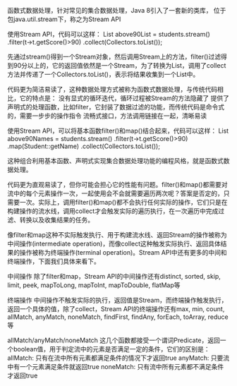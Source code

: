 函数式数据处理，针对常见的集合数据处理，Java 8引入了一套新的类库，
位于包java.util.stream下，称之为Stream API

使用Stream API，代码可以这样：
List<Student> above90List = students.stream()
        .filter(t->t.getScore()>90)
        .collect(Collectors.toList());

先通过stream()得到一个Stream对象，然后调用Stream上的方法，filter()过滤得到90分以上的，它的返回值依然是一个Stream，为了转换为List，调用了collect方法并传递了一个Collectors.toList()，表示将结果收集到一个List中。

代码更为简洁易读了，这种数据处理方式被称为函数式数据处理，与传统代码相比，它的特点是：
没有显式的循环迭代，循环过程被Stream的方法隐藏了
提供了声明式的处理函数，比如filter，它封装了数据过滤的功能，而传统代码是命令式的，需要一步步的操作指令
流畅式接口，方法调用链接在一起，清晰易读

使用Stream API，可以将基本函数filter()和map()结合起来，代码可以这样：
List<String> above90Names = students.stream()
        .filter(t->t.getScore()>90)
        .map(Student::getName)
        .collect(Collectors.toList());

这种组合利用基本函数、声明式实现集合数据处理功能的编程风格，就是函数式数据处理。

代码更为直观易读了，但你可能会担心它的性能有问题。filter()和map()都需要对流中的每个元素操作一次，一起使用会不会就需要遍历两次呢？答案是否定的，只需要一次。实际上，调用filter()和map()都不会执行任何实际的操作，它们只是在构建操作的流水线，调用collect才会触发实际的遍历执行，在一次遍历中完成过滤、转换以及收集结果的任务。

像filter和map这种不实际触发执行、用于构建流水线、返回Stream的操作被称为中间操作(intermediate operation)，而像collect这种触发实际执行、返回具体结果的操作被称为终端操作(terminal operation)。Stream API中还有更多的中间和终端操作，下面我们具体来看下。


中间操作
除了filter和map，Stream API的中间操作还有distinct, sorted, skip, limit, peek, mapToLong, mapToInt, mapToDouble, flatMap等

终端操作
中间操作不触发实际的执行，返回值是Stream，而终端操作触发执行，返回一个具体的值，除了collect，Stream API的终端操作还有max, min, count, allMatch, anyMatch, noneMatch, findFirst, findAny, forEach, toArray, reduce等

allMatch/anyMatch/noneMatch
这几个函数都接受一个谓词Predicate，返回一个boolean值，用于判定流中的元素是否满足一定的条件，它们的区别是：
allMatch: 只有在流中所有元素都满足条件的情况下才返回true
anyMatch: 只要流中有一个元素满足条件就返回true
noneMatch: 只有流中所有元素都不满足条件才返回true